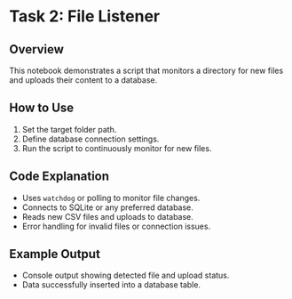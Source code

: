 # Task 2: File Listener

## Overview
This notebook demonstrates a script that monitors a directory for new files and uploads their content to a database.

## How to Use
1. Set the target folder path.
2. Define database connection settings.
3. Run the script to continuously monitor for new files.

## Code Explanation
- Uses `watchdog` or polling to monitor file changes.
- Connects to SQLite or any preferred database.
- Reads new CSV files and uploads to database.
- Error handling for invalid files or connection issues.

## Example Output
- Console output showing detected file and upload status.
- Data successfully inserted into a database table.
